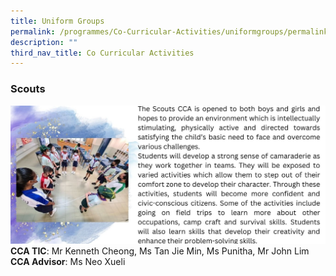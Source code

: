 ```yaml
---
title: Uniform Groups
permalink: /programmes/Co-Curricular-Activities/uniformgroups/permalink/
description: ""
third_nav_title: Co Curricular Activities
---
```

### **Scouts**
![](/images/Programmes/2022/CCA/CCA-17.jpg)
**CCA TIC**: Mr Kenneth Cheong, Ms Tan Jie Min, Ms Punitha, Mr John Lim<br>**CCA Advisor**: Ms Neo Xueli